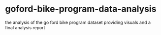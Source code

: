 # goford-bike-program-data-analysis
the analysis of the go ford bike program dataset providing visuals and a final analysis report 
